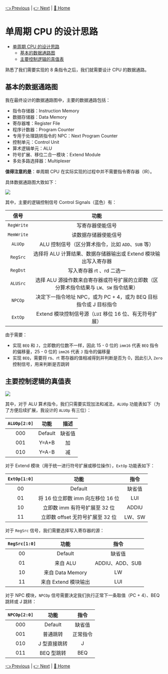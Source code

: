 [👈 Previous](./2-1_Basic.md) | [👉 Next](./2-3_Verilog.md) | [🚩 Home](../README.md)

# 单周期 CPU 的设计思路

- [单周期 CPU 的设计思路](#%e5%8d%95%e5%91%a8%e6%9c%9f-cpu-%e7%9a%84%e8%ae%be%e8%ae%a1%e6%80%9d%e8%b7%af)
  - [基本的数据通路图](#%e5%9f%ba%e6%9c%ac%e7%9a%84%e6%95%b0%e6%8d%ae%e9%80%9a%e8%b7%af%e5%9b%be)
  - [主要控制逻辑的真值表](#%e4%b8%bb%e8%a6%81%e6%8e%a7%e5%88%b6%e9%80%bb%e8%be%91%e7%9a%84%e7%9c%9f%e5%80%bc%e8%a1%a8)

熟悉了我们需要实现的 8 条指令之后，我们就需要设计 CPU 的数据通路。

## 基本的数据通路图

我在最终设计的数据通路图中，主要的数据通路包括：

- 指令存储器：Instruction Memory
- 数据存储器：Data Memory
- 寄存器堆：Register File
- 程序计数器：Program Counter
- 专用于处理跳转指令的 NPC：Next Program Counter
- 控制单元：Control Unit
- 算术逻辑单元：ALU
- 符号扩展、移位二合一模块：Extend Module
- 多处多路选择器：Multiplexer

**值得注意的是**：单周期 CPU 在实际实现的过程中并不需要指令寄存器（IR）。

具体数据通路图大致如下：

![](https://i.loli.net/2019/09/02/LIoGAp8nbwtxV1e.png)

其中，主要的逻辑控制信号 Control Signals（蓝色）有：

|    信号    |                                          功能                                           |
| :--------: | :-------------------------------------------------------------------------------------: |
| `RegWrite` |                                    写寄存器使能信号                                     |
| `MemWrite` |                                  读数据存储器使能信号                                   |
|  `ALUOp`   |                   ALU 控制信号（区分算术指令，比如 `ADD`、`SUB` 等）                    |
|  `RegSrc`  |             选择将 ALU 计算结果、数据存储器输出或 Extend 模块输出写入寄存器             |
|  `RegDst`  |                                写入寄存器 rt 、rd 二选一                                |
|  `ALUSrc`  | 选择 ALU 源操作数来自寄存器或符号扩展的立即数（区分算术指令结果与 `LW`、`SW` 指令结果） |
|  `NPCOp`   |            决定下一指令地址 NPC，或为 PC + 4，或为 BEQ 目标指令或 J 目标指令            |
|  `ExtOp`   |                 Extend 模块控制信号源（`LUI` 移位 16 位、有无符号扩展）                 |

由于需要：

- 实现 `BEQ` 和 `J`，立即数的位数不一样，因此 15 - 0 位的 `imm16` 代表 `BEQ` 指令的偏移量，25 - 0 位的 `imm26` 代表 `J` 指令的偏移量
- 实现 `BEQ`，需要将 rs、rt 寄存器的值相减得到并判断是否为 0，因此引入 `Zero` 控制信号，用来判断是否跳转

## 主要控制逻辑的真值表

![](https://i.loli.net/2019/09/02/5vR41AYxGjQsiwV.png)

其中，对于 ALU 算术指令，我们只需要实现加法和减法，`ALUOp` 功能表如下（为了方便后续扩展，我设计的 `ALUOp` 有三位）：

| `ALUOp[2:0]` |  功能   |  描述  |
| :----------: | :-----: | :----: |
|     000      | Default | 缺省值 |
|     001      |  Y=A+B  |   加   |
|     010      |  Y=A-B  |   减   |

对于 Extend 模块（用于统一进行符号扩展或移位操作），`ExtOp` 功能表如下：

| `ExtOp[1:0]` |               功能                |  指令  |
| :----------: | :-------------------------------: | :----: |
|      00      |              Default              | 缺省值 |
|      01      | 将 16 位立即数 imm 向左移位 16 位 |  LUI   |
|      10      |   立即数 imm 有符号扩展至 32 位   | ADDIU  |
|      11      | 立即数 offset 无符号扩展至 32 位  | LW、SW |

对于 `RegSrc` 信号，我们需要选择写入寄存器的源：

| `RegSrc[1:0]` |         功能         |      指令       |
| :-----------: | :------------------: | :-------------: |
|      00       |       Default        |     缺省值      |
|      01       |       来自 ALU       | ADDIU、ADD、SUB |
|      10       |   来自 Data Memory   |       LW        |
|      11       | 来自 Extend 模块输出 |       LUI       |

对于 NPC 模块，`NPCOp` 信号需要决定我们执行正常下一条取值（PC + 4）、BEQ 跳转或 J 跳转：

| `NPCOp[2:0]` |     功能     |   指令   |
| :----------: | :----------: | :------: |
|     000      |   Default    |  缺省值  |
|     001      |   普通跳转   | 正常指令 |
|     010      | J 型直接跳转 |    J     |
|     011      |  BEQ 型跳转  |   BEQ    |

[👈 Previous](./2-1_Basic.md) | [👉 Next](./2-3_Verilog.md) | [🚩 Home](../README.md)